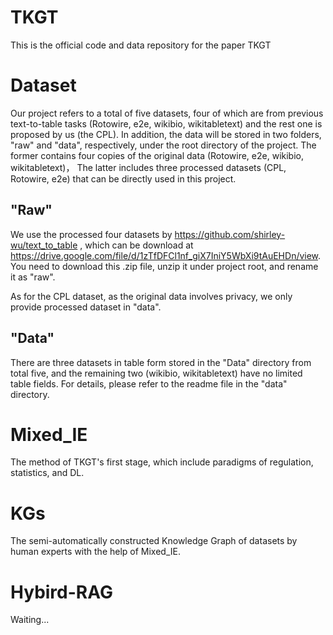 # TKGT
This is the official code and data repository for the paper TKGT


# Dataset
Our project refers to a total of five datasets, four of which are from previous text-to-table tasks (Rotowire, e2e, wikibio, wikitabletext) and the rest one is proposed by us (the CPL). In addition, the data will be stored in two folders, "raw" and "data", respectively, under the root directory of the project. The former contains four copies of the original data (Rotowire, e2e, wikibio, wikitabletext)， The latter includes three processed datasets (CPL, Rotowire, e2e) that can be directly used in this project.
## "Raw"
We use the processed four datasets by https://github.com/shirley-wu/text_to_table , which can be download at https://drive.google.com/file/d/1zTfDFCl1nf_giX7IniY5WbXi9tAuEHDn/view. You need to download this .zip file, unzip it under project root, and rename it as "raw".

As for the CPL dataset, as the original data involves privacy, we only provide processed dataset in "data".

## "Data"
There are three datasets in table form stored in the "Data" directory from total five, and the remaining two (wikibio, wikitabletext) have no limited table fields. For details, please refer to the readme file in the "data" directory.

# Mixed_IE
The method of TKGT's first stage, which include paradigms of regulation, statistics, and DL.

# KGs
The semi-automatically constructed Knowledge Graph of datasets by human experts with the help of Mixed_IE.

# Hybird-RAG
Waiting...